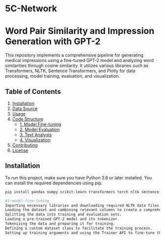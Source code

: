 # 5C-Network
# Word Pair Similarity and Impression Generation with GPT-2

This repository implements a comprehensive pipeline for generating medical impressions using a fine-tuned GPT-2 model and analyzing word similarities through cosine similarity. It utilizes various libraries such as Transformers, NLTK, Sentence Transformers, and Plotly for data processing, model training, evaluation, and visualization.

## Table of Contents
1. [Installation](#installation)
2. [Data Source](#data-source)
3. [Usage](#usage)
4. [Code Structure](#code-structure)
   - [1. Model Fine-tuning](#1-model-fine-tuning)
   - [2. Model Evaluation](#2-model-evaluation)
   - [3. Text Analysis](#3-text-analysis)
   - [4. Visualization](#4-visualization)
5. [Contributing](#contributing)
6. [License](#license)

## Installation

To run this project, make sure you have Python 3.6 or later installed. You can install the required dependencies using pip:

```bash
pip install pandas numpy scikit-learn transformers torch nltk sentence-transformers matplotlib seaborn plotly evaluate rouge_score

#1-model-fine-tuning
Importing necessary libraries and downloading required NLTK data files.
Loading the dataset and combining relevant columns to create a comprehensive text feature called "Impression."
Splitting the data into training and evaluation sets.
Loading a pre-trained GPT-2 model and its tokenizer.
Tokenizing the data and preparing it for training.
Defining a custom dataset class to facilitate the training process.
Setting up training arguments and using the Trainer API to fine-tune the model on the dataset.
